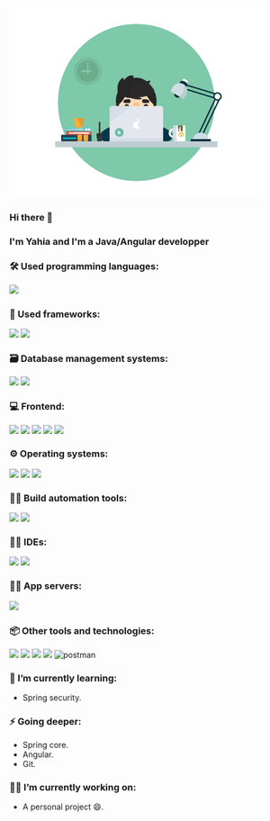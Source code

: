 <img src="https://raw.githubusercontent.com/nirala96/nirala96/master/70804f7e25b11f29db904f2fa7b4cd9d.gif" width=450>

### Hi there 👋

### I'm Yahia and I'm a Java/Angular developper 

### 🛠️ Used programming languages:
<img src="https://cdn.jsdelivr.net/gh/devicons/devicon/icons/java/java-original-wordmark.svg" width=60 />

### 🧰 Used frameworks:
<img src="https://cdn.jsdelivr.net/gh/devicons/devicon/icons/spring/spring-original-wordmark.svg" width=60/> <img src="https://raw.githubusercontent.com/junit-team/junit5/86465f4f491219ad0c0cf9c64eddca7b0edeb86f/assets/img/junit5-logo.svg" width=50 />

### 🗃️ Database management systems:
<img src="https://cdn.jsdelivr.net/gh/devicons/devicon/icons/mysql/mysql-original-wordmark.svg" width=70 /> <img src="https://cdn.jsdelivr.net/gh/devicons/devicon/icons/mongodb/mongodb-original-wordmark.svg" width=70 />

### 💻 Frontend:
<img src="https://cdn.jsdelivr.net/gh/devicons/devicon/icons/html5/html5-original-wordmark.svg" width=50 /> <img src="https://cdn.jsdelivr.net/gh/devicons/devicon/icons/css3/css3-original-wordmark.svg" width=50 /> <img src="https://cdn.jsdelivr.net/gh/devicons/devicon/icons/bootstrap/bootstrap-original.svg" width=50/> <img src="https://cdn.jsdelivr.net/gh/devicons/devicon/icons/typescript/typescript-original.svg" width=50/> <img src="https://cdn.jsdelivr.net/gh/devicons/devicon/icons/angularjs/angularjs-original.svg" width=50 />

### ⚙️ Operating systems:
<img src="https://cdn.jsdelivr.net/gh/devicons/devicon/icons/linux/linux-original.svg" width=50 /> <img src="https://cdn.jsdelivr.net/gh/devicons/devicon/icons/ubuntu/ubuntu-plain-wordmark.svg" width=50 /> <img src="https://cdn.jsdelivr.net/gh/devicons/devicon/icons/windows8/windows8-original.svg" width=50 />

### 👷‍♂️ Build automation tools: 
<img src="https://raw.githubusercontent.com/gradle/gradle/master/gradle.png" width=90 /> <img src="https://maven.apache.org/images/maven-logo-black-on-white.png" width=70/>

### 🧑‍💻 IDEs:
<img src="https://www.jetbrains.com/idea/img/idea-edu.svg" width=50 />  <img src="https://cdn.jsdelivr.net/gh/devicons/devicon/icons/vscode/vscode-original-wordmark.svg" width=50 />

### 🧑‍💻 App servers:
<img src="https://cdn.jsdelivr.net/gh/devicons/devicon/icons/tomcat/tomcat-original-wordmark.svg" width=50 />

### 📦 Other tools and technologies:
<img src="https://cdn.jsdelivr.net/gh/devicons/devicon/icons/docker/docker-original.svg" width=50 /> <img src="https://cdn.jsdelivr.net/gh/devicons/devicon/icons/github/github-original-wordmark.svg" width=50 /> <img src="https://cdn.jsdelivr.net/gh/devicons/devicon/icons/git/git-original-wordmark.svg" width=50/> <img src="https://sonarcloud.io/images/sonarcloud-logo-black.svg" width=100 /> <img src="https://www.vectorlogo.zone/logos/getpostman/getpostman-icon.svg" alt="postman" width=50 />

### 📖 I’m currently learning:
- Spring security.

### ⚡ Going deeper:
- Spring core.
- Angular.
- Git.

### 👨‍💻 I’m currently working on:
- A personal project 😄.
<!--
**yaya-ch/yaya-ch** is a ✨ _special_ ✨ repository because its `README.md` (this file) appears on your GitHub profile.

Here are some ideas to get you started:

- 🔭 I’m currently working on ...
- 🌱 I’m currently learning ...
- 👯 I’m looking to collaborate on ...
- 🤔 I’m looking for help with ...
- 💬 Ask me about ...
- 📫 How to reach me: ...
- 😄 Pronouns: ...
- ⚡ Fun fact: ...
-->
